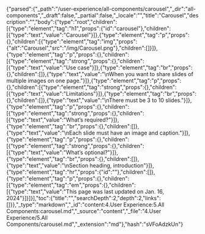 {"parsed":{"_path":"/user-experience/all-components/carousel","_dir":"all-components","_draft":false,"_partial":false,"_locale":"","title":"Carousel","description":"","body":{"type":"root","children":[{"type":"element","tag":"h1","props":{"id":"carousel"},"children":[{"type":"text","value":"Carousel"}]},{"type":"element","tag":"p","props":{},"children":[{"type":"element","tag":"img","props":{"alt":"Carousel","src":"/img/Carousel.png"},"children":[]}]},{"type":"element","tag":"p","props":{},"children":[{"type":"element","tag":"strong","props":{},"children":[{"type":"text","value":"Use case"}]},{"type":"element","tag":"br","props":{},"children":[]},{"type":"text","value":"\nWhen you want to share slides of multiple images on one page."}]},{"type":"element","tag":"p","props":{},"children":[{"type":"element","tag":"strong","props":{},"children":[{"type":"text","value":"Limitations"}]},{"type":"element","tag":"br","props":{},"children":[]},{"type":"text","value":"\nThere must be 3 to 10 slides."}]},{"type":"element","tag":"p","props":{},"children":[{"type":"element","tag":"strong","props":{},"children":[{"type":"text","value":"What’s required?"}]},{"type":"element","tag":"br","props":{},"children":[]},{"type":"text","value":"\nEach slide must have an image and caption."}]},{"type":"element","tag":"p","props":{},"children":[{"type":"element","tag":"strong","props":{},"children":[{"type":"text","value":"What’s optional?"}]},{"type":"element","tag":"br","props":{},"children":[]},{"type":"text","value":"\nSection heading, introduction"}]},{"type":"element","tag":"hr","props":{"id":""},"children":[]},{"type":"element","tag":"p","props":{},"children":[{"type":"element","tag":"em","props":{},"children":[{"type":"text","value":"This page was last updated on Jan. 16, 2024"}]}]}],"toc":{"title":"","searchDepth":2,"depth":2,"links":[]}},"_type":"markdown","_id":"content:4.User Experience:5.All Components:carousel.md","_source":"content","_file":"4.User Experience/5.All Components/carousel.md","_extension":"md"},"hash":"sVFoAdzkUn"}